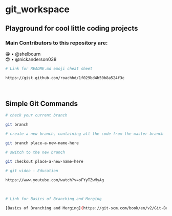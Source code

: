 # git_workspace

## Playground for cool little coding projects

### Main Contributors to this repository are:

:grin: • @shelbourn
</br>
:sunglasses: • @nickanderson038

```bash
# Link for README.md emoji cheat sheet

https://gist.github.com/roachhd/1f029bd4b50b8a524f3c
```

<br>

## Simple Git Commands

```bash
# check your current branch

git branch

# create a new branch, containing all the code from the master branch

git branch place-a-new-name-here

# switch to the new branch

git checkout place-a-new-name-here

# git video - Education

https://www.youtube.com/watch?v=oFYyTZwMyAg
```

<br>

```bash
# Link for Basics of Branching and Merging

[Basics of Branching and Merging](https://git-scm.com/book/en/v2/Git-Branching-Basic-Branching-and-Merging)
```
